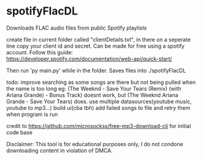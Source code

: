 # spotifyFlacDL
Downloads FLAC audio files from public Spotify playlists

create file in current folder called "clientDetails.txt", in there on a seperate line copy your client id and secret. Can be made for free using a spotify account.
Follow this guide: https://developer.spotify.com/documentation/web-api/quick-start/

Then run 'py main.py' while in the folder. Saves files into ./spotifyFlacDL

todo:
    improve searching as some songs are there but not being pulled when the name is too long eg: (The Weeknd - Save Your Tears (Remix) (with Ariana Grande) - Bonus Track) doesnt work, but (The Weeknd Ariana Grande - Save Your Tears) does.
    use multiple datasources(youtube music, youtube to mp3...)
    build ui(cba tbh)
    add failed songs to file and retry them when program is run


credit to https://github.com/microsockss/free-mp3-download-cli for initial code base

Disclaimer: This tool is for educational purposes only, I do not condone downloading content in violation of DMCA.